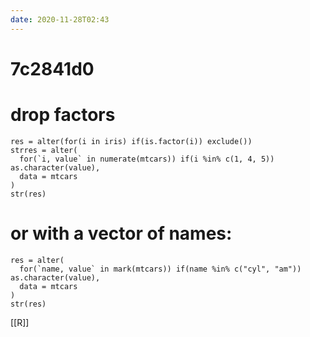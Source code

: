 ```yaml
---
date: 2020-11-28T02:43
---
```


# 7c2841d0

# drop factors
    res = alter(for(i in iris) if(is.factor(i)) exclude())
    strres = alter(
      for(`i, value` in numerate(mtcars)) if(i %in% c(1, 4, 5)) as.character(value),
      data = mtcars
    )
    str(res)
    
# or with a vector of names:
    res = alter(
      for(`name, value` in mark(mtcars)) if(name %in% c("cyl", "am")) as.character(value),
      data = mtcars
    )
    str(res)
    
[[R]]